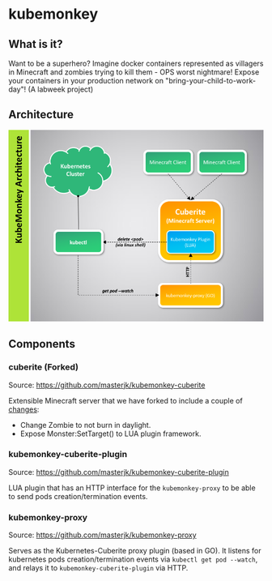 
# kubemonkey

## What is it?

Want to be a superhero? Imagine docker containers represented as villagers in Minecraft and zombies trying to kill them - OPS worst nightmare! Expose your containers in your production network on "bring-your-child-to-work-day"! (A labweek project)

## Architecture

![KubeMonkey Architecture](docs/KubeMonkey-Architecture.png)

## Components

### cuberite (Forked)

Source: https://github.com/masterjk/kubemonkey-cuberite

Extensible Minecraft server that we have forked to include a couple of [changes](https://github.com/masterjk/kubemonkey-cuberite/commits/master):

* Change Zombie to not burn in daylight.
* Expose Monster:SetTarget() to LUA plugin framework.

### kubemonkey-cuberite-plugin

Source: https://github.com/masterjk/kubemonkey-cuberite-plugin

LUA plugin that has an HTTP interface for the `kubemonkey-proxy` to be able to send pods creation/termination events.

### kubemonkey-proxy

Source: https://github.com/masterjk/kubemonkey-proxy

Serves as the Kubernetes-Cuberite proxy plugin (based in GO). It listens for kubernetes pods creation/termination events via `kubectl get pod --watch`, and relays it to `kubemonkey-cuberite-plugin` via HTTP.
